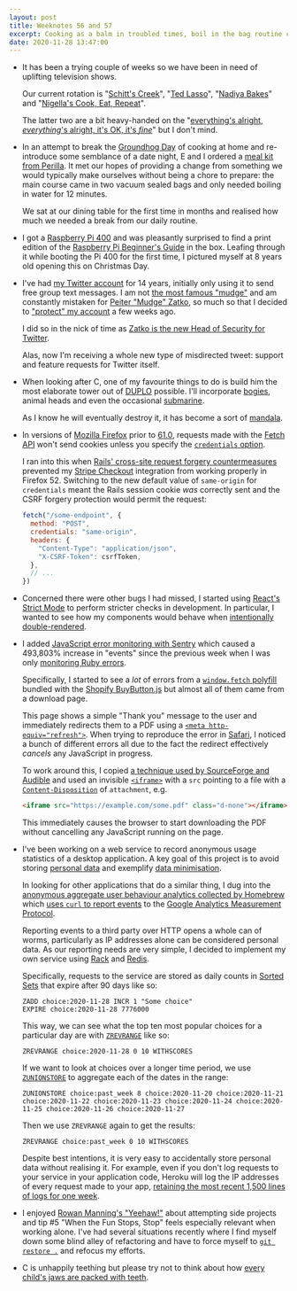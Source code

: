 ```yaml
---
layout: post
title: Weeknotes 56 and 57
excerpt: Cooking as a balm in troubled times, boil in the bag routine change, mistaken Twitter identity, meditating with DUPLO, sending cookies with the Fetch API, increasing errors by nearly 500,000%, trying to collect truly anonymous usage data and not thinking about child's jaws.
date: 2020-11-28 13:47:00
---
```

*   It has been a trying couple of weeks so we have been in need of uplifting television shows.

    Our current rotation is "[Schitt's Creek](https://www.netflix.com/gb/title/80036165)", "[Ted Lasso](https://tv.apple.com/us/show/ted-lasso/umc.cmc.vtoh0mn0xn7t3c643xqonfzy)", "[Nadiya Bakes](https://www.bbc.co.uk/programmes/m000mfhl)" and "[Nigella's Cook, Eat, Repeat](https://www.bbc.co.uk/programmes/m000pbhc)".

    The latter two are a bit heavy-handed on the "[everything's alright, _everything_'s alright, it's OK, it's _fine_](https://youtu.be/T72TopWbXJg)" but I don't mind.

*   In an attempt to break the [Groundhog Day](https://www.imdb.com/title/tt0107048/) of cooking at home and re-introduce some semblance of a date night, E and I ordered a [meal kit from Perilla](https://perilladining.slerp.com/order). It met our hopes of providing a change from something we would typically make ourselves without being a chore to prepare: the main course came in two vacuum sealed bags and only needed boiling in water for 12 minutes.

    We sat at our dining table for the first time in months and realised how much we needed a break from our daily routine.

*   I got a [Raspberry Pi 400](https://www.raspberrypi.org/products/raspberry-pi-400/) and was pleasantly surprised to find a print edition of the [Raspberry Pi Beginner's Guide](https://magpi.raspberrypi.org/books/beginners-guide-4th-ed) in the box. Leafing through it while booting the Pi 400 for the first time, I pictured myself at 8 years old opening this on Christmas Day.

*   I've had [my Twitter account](https://twitter.com/mudge) for 14 years, initially only using it to send free group text messages. I am not [the most famous "mudge"](https://twitter.com/dotMudge) and am constantly mistaken for [Peiter "Mudge" Zatko](https://en.wikipedia.org/wiki/Peiter_Zatko), so much so that I decided to ["protect" my account](https://help.twitter.com/en/safety-and-security/public-and-protected-tweets) a few weeks ago.

    I did so in the nick of time as [Zatko is the new Head of Security for Twitter](https://uk.reuters.com/article/us-twitter-security/twitter-names-famed-hacker-mudge-as-head-of-security-idUSKBN27W2MB).

    Alas, now I'm receiving a whole new type of misdirected tweet: support and feature requests for Twitter itself.

*   When looking after C, one of my favourite things to do is build him the most elaborate tower out of [DUPLO](https://www.lego.com/en-gb/themes/duplo) possible. I'll incorporate [bogies](https://en.wikipedia.org/wiki/Bogie), animal heads and even the occasional [submarine](https://www.lego.com/en-gb/product/submarine-adventure-10910).

    As I know he will eventually destroy it, it has become a sort of [mandala](https://en.wikipedia.org/wiki/Mandala).

*   In versions of [Mozilla Firefox](https://www.mozilla.org/en-GB/firefox/new/) prior to [61.0](https://www.mozilla.org/en-US/firefox/61.0/releasenotes/), requests made with the [Fetch API](https://developer.mozilla.org/en-US/docs/Web/API/Fetch_API/Using_Fetch) won't send cookies unless you specify the [`credentials` option](https://developer.mozilla.org/en-US/docs/Web/API/WindowOrWorkerGlobalScope/fetch#Parameters).

    I ran into this when [Rails' cross-site request forgery countermeasures](https://guides.rubyonrails.org/security.html#csrf-countermeasures) prevented my [Stripe Checkout](https://stripe.com/en-gb/payments/checkout) integration from working properly in Firefox 52. Switching to the new default value of `same-origin` for `credentials` meant the Rails session cookie _was_ correctly sent and the CSRF forgery protection would permit the request:

    ```javascript
    fetch("/some-endpoint", {
      method: "POST",
      credentials: "same-origin",
      headers: {
        "Content-Type": "application/json",
        "X-CSRF-Token": csrfToken,
      },
      // ...
    })
    ```

*   Concerned there were other bugs I had missed, I started using [React's Strict Mode](https://reactjs.org/docs/strict-mode.html) to perform stricter checks in development. In particular, I wanted to see how my components would behave when [intentionally double-rendered](https://reactjs.org/docs/strict-mode.html#detecting-unexpected-side-effects).

*   I added [JavaScript error monitoring with Sentry](https://sentry.io/for/javascript/) which caused a 493,803% increase in "events" since the previous week when I was only [monitoring Ruby errors](https://sentry.io/for/ruby/).

    Specifically, I started to see a _lot_ of errors from a [`window.fetch` polyfill](https://github.com/github/fetch/) bundled with the [Shopify BuyButton.js](http://shopify.github.io/buy-button-js/) but almost all of them came from a download page.

    This page shows a simple "Thank you" message to the user and immediately redirects them to a PDF using a [`<meta http-equiv="refresh">`](https://developer.mozilla.org/en-US/docs/Web/HTML/Element/meta#attr-http-equiv). When trying to reproduce the error in [Safari](https://www.apple.com/uk/safari/), I noticed a bunch of different errors all due to the fact the redirect effectively _cancels_ any JavaScript in progress.

    To work around this, I copied [a technique used by SourceForge and Audible](https://stackoverflow.com/questions/156686/how-to-start-automatic-download-of-a-file-in-internet-explorer) and used an invisible [`<iframe>`](https://developer.mozilla.org/en-US/docs/Web/HTML/Element/iframe) with a `src` pointing to a file with a [`Content-Disposition`](https://developer.mozilla.org/en-US/docs/Web/HTTP/Headers/Content-Disposition) of `attachment`, e.g.

    ```html
    <iframe src="https://example.com/some.pdf" class="d-none"></iframe>
    ```

    This immediately causes the browser to start downloading the PDF without cancelling any JavaScript running on the page.

*   I've been working on a web service to record anonymous usage statistics of a desktop application. A key goal of this project is to avoid storing [personal data](https://ico.org.uk/for-organisations/guide-to-data-protection/guide-to-the-general-data-protection-regulation-gdpr/key-definitions/what-is-personal-data/) and exemplify [data minimisation](https://ico.org.uk/for-organisations/guide-to-data-protection/guide-to-the-general-data-protection-regulation-gdpr/principles/data-minimisation/).

    In looking for other applications that do a similar thing, I dug into the [anonymous aggregate user behaviour analytics collected by Homebrew](https://docs.brew.sh/Analytics) which [uses `curl` to report events](https://github.com/Homebrew/brew/blob/ae0332a0f6fcf4846ef032ba217fb00ef66ccc48/Library/Homebrew/utils/analytics.rb) to the [Google Analytics Measurement Protocol](https://developers.google.com/analytics/devguides/collection/protocol/v1).

    Reporting events to a third party over HTTP opens a whole can of worms, particularly as IP addresses alone can be considered personal data. As our reporting needs are very simple, I decided to implement my own service using [Rack](https://rack.github.io) and [Redis](https://redis.io).

    Specifically, requests to the service are stored as daily counts in [Sorted Sets](https://redis.io/topics/data-types#sorted-sets) that expire after 90 days like so:

    ```
    ZADD choice:2020-11-28 INCR 1 "Some choice"
    EXPIRE choice:2020-11-28 7776000
    ```

    This way, we can see what the top ten most popular choices for a particular day are with [`ZREVRANGE`](http://redis.io/commands/zrevrange) like so:

    ```
    ZREVRANGE choice:2020-11-28 0 10 WITHSCORES
    ```

    If we want to look at choices over a longer time period, we use [`ZUNIONSTORE`](http://redis.io/commands/zunionstore) to aggregate each of the dates in the range:

    ```
    ZUNIONSTORE choice:past_week 8 choice:2020-11-20 choice:2020-11-21 choice:2020-11-22 choice:2020-11-23 choice:2020-11-24 choice:2020-11-25 choice:2020-11-26 choice:2020-11-27
    ```

    Then we use `ZREVRANGE` again to get the results:

    ```
    ZREVRANGE choice:past_week 0 10 WITHSCORES
    ```

    Despite best intentions, it is very easy to accidentally store personal data without realising it. For example, even if you don't log requests to your service in your application code, Heroku will log the IP addresses of every request made to your app, [retaining the most recent 1,500 lines of logs for one week](https://devcenter.heroku.com/articles/logging#log-history-limits).

*   I enjoyed [Rowan Manning's "Yeehaw!"](https://rowanmanning.com/posts/yeehaw/) about attempting side projects and tip #5 "When the Fun Stops, Stop" feels especially relevant when working alone. I've had several situations recently where I find myself down some blind alley of refactoring and have to force myself to [`git restore .`](https://git-scm.com/docs/git-restore) and refocus my efforts.

*   C is unhappily teething but please try not to think about how [every child's jaws are packed with teeth](http://memento.muttermuseum.org/detail/child-skull).
